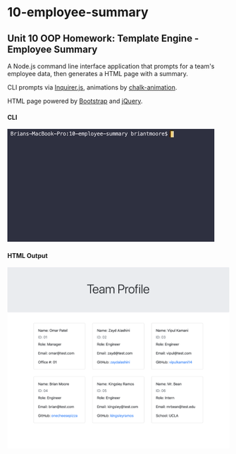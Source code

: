 # 10-employee-summary
## Unit 10 OOP Homework: Template Engine - Employee Summary

A Node.js command line interface application that prompts for a team's employee data, then generates a HTML page with a summary. 

CLI prompts via [Inquirer.js](https://github.com/SBoudrias/Inquirer.js/), animations by [chalk-animation](https://github.com/bokub/chalk-animation).

HTML page powered by [Bootstrap](https://getbootstrap.com/) and [jQuery](https://jquery.com/).

#### CLI  
![CLI Screenshot](images/10-employee-summary-sc.gif)    

#### HTML Output  
![HTML Screenshot](images/10-employee-summary-html-sc2.png)
